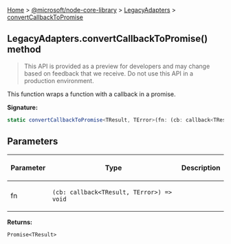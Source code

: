 [Home](./index) &gt; [@microsoft/node-core-library](./node-core-library.md) &gt; [LegacyAdapters](./node-core-library.legacyadapters.md) &gt; [convertCallbackToPromise](./node-core-library.legacyadapters.convertcallbacktopromise.md)

## LegacyAdapters.convertCallbackToPromise() method

> This API is provided as a preview for developers and may change based on feedback that we receive. Do not use this API in a production environment.
> 

This function wraps a function with a callback in a promise.

<b>Signature:</b>

```typescript
static convertCallbackToPromise<TResult, TError>(fn: (cb: callback<TResult, TError>) => void): Promise<TResult>;
```

## Parameters

|  <p>Parameter</p> | <p>Type</p> | <p>Description</p> |
|  --- | --- | --- |
|  <p>fn</p> | <p>`(cb: callback<TResult, TError>) => void`</p> |  |

<b>Returns:</b>

`Promise<TResult>`

